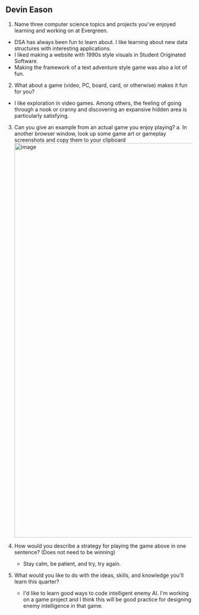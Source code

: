 ## Devin Eason

1. Name three computer science topics and projects you've enjoyed learning and working on at Evergreen.
  - DSA has always been fun to learn about. I like learning about new data structures with interesting applications.
  - I liked making a website with 1990s style visuals in Student Originated Software.
  - Making the framework of a text adventure style game was also a lot of fun.

2. What about a game (video, PC, board, card, or otherwise) makes it fun for you?
  - I like exploration in video games. Among others, the feeling of going through a nook or cranny and discovering an expansive hidden area is particularly satisfying.
3. Can you give an example from an actual game you enjoy playing?
   a. In another browser window, look up some game art or gameplay screenshots and copy them to your clipboard
   <img width="1920" height="1060" alt="image" src="https://hollowknightsilksong.wiki.fextralife.com/file/Hollow-Knight-Silksong/wisp-thicket-location-hollow-knight-silksong-wiki-guide.jpg" />

3. How would you describe a strategy for playing the game above in one sentence? (Does not need to be winning)
   - Stay calm, be patient, and try, try again.
4. What would you like to do with the ideas, skills, and knowledge you'll learn this quarter?
   - I'd like to learn good ways to code intelligent enemy AI. I'm working on a game project and I think this will be good practice for designing enemy intelligence in that game.
